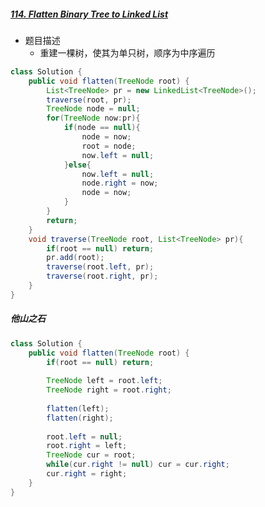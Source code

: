 ##### [114. Flatten Binary Tree to Linked List](https://leetcode-cn.com/problems/flatten-binary-tree-to-linked-list)

- 题目描述
  - 重建一棵树，使其为单只树，顺序为中序遍历

```java
class Solution {
    public void flatten(TreeNode root) {
        List<TreeNode> pr = new LinkedList<TreeNode>();
        traverse(root, pr);
        TreeNode node = null;
        for(TreeNode now:pr){
            if(node == null){
                node = now;
                root = node;
                now.left = null;
            }else{
                now.left = null;
                node.right = now;
                node = now;
            }
        }
        return;
    }
    void traverse(TreeNode root, List<TreeNode> pr){
        if(root == null) return;
        pr.add(root);
        traverse(root.left, pr);
        traverse(root.right, pr);
    }
}
```

##### 他山之石

```java
class Solution {
    public void flatten(TreeNode root) {
        if(root == null) return;
        
        TreeNode left = root.left;
        TreeNode right = root.right;
        
        flatten(left);
        flatten(right);
        
        root.left = null;
        root.right = left;
        TreeNode cur = root;
        while(cur.right != null) cur = cur.right;
        cur.right = right;
    }
}
```


